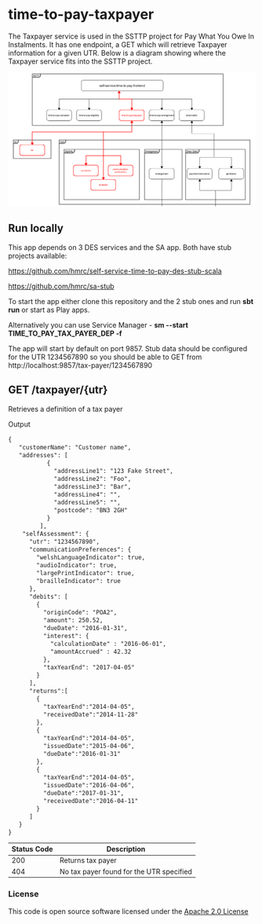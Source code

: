 # time-to-pay-taxpayer

The Taxpayer service is used in the SSTTP project for Pay What You Owe In Instalments. It has one endpoint, a GET which will retrieve Taxpayer
information for a given UTR. Below is a diagram showing where the Taxpayer service fits into the SSTTP project.

<a href="https://github.com/hmrc/time-to-pay-taxpayer">
    <p align="center">
        <img src="https://raw.githubusercontent.com/hmrc/time-to-pay-taxpayer/master/public/taxpayer.png" alt="TaxpayerOverview">
    </p>
</a>

## Run locally

This app depends on 3 DES services and the SA app. Both have stub projects available:

https://github.com/hmrc/self-service-time-to-pay-des-stub-scala

https://github.com/hmrc/sa-stub

To start the app either clone this repository and the 2 stub ones and run **sbt run** or start as Play apps.

Alternatively you can use Service Manager - **sm --start TIME_TO_PAY_TAX_PAYER_DEP -f**

The app will start by default on port 9857. Stub data should be configured for the UTR 1234567890 so you should be able to GET from http://localhost:9857/tax-payer/1234567890

## GET /taxpayer/{utr}

Retrieves a definition of a tax payer 

Output
```
{
   "customerName": "Customer name",
   "addresses": [
           {
             "addressLine1": "123 Fake Street",
             "addressLine2": "Foo",
             "addressLine3": "Bar",
             "addressLine4": "",
             "addressLine5": "",
             "postcode": "BN3 2GH"
           }
         ],
    "selfAssessment": {
      "utr": "1234567890",
      "communicationPreferences": {
        "welshLanguageIndicator": true,
        "audioIndicator": true,
        "largePrintIndicator": true,
        "brailleIndicator": true
      },
      "debits": [
        {
          "originCode": "POA2",
          "amount": 250.52,
          "dueDate": "2016-01-31",
          "interest": {
            "calculationDate" : "2016-06-01",
            "amountAccrued" : 42.32
          },
          "taxYearEnd": "2017-04-05"
        }
      ],
      "returns":[
        {
          "taxYearEnd":"2014-04-05",
          "receivedDate":"2014-11-28"
        },
        {
          "taxYearEnd":"2014-04-05",
          "issuedDate":"2015-04-06",
          "dueDate":"2016-01-31"
        },
        {
          "taxYearEnd":"2014-04-05",
          "issuedDate":"2016-04-06",
          "dueDate":"2017-01-31",
          "receivedDate":"2016-04-11"
        }
      ]
   }
}
```

| Status Code | Description |
|---|---|
| 200 | Returns tax payer                           |
| 404 | No tax payer found for the UTR specified    |

### License

This code is open source software licensed under the [Apache 2.0 License]("http://www.apache.org/licenses/LICENSE-2.0.html")

